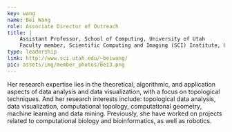 ```yaml
---
key: wang
name: Bei Wang 
role: Associate Director of Outreach
title: |
    Assistant Professor, School of Computing, University of Utah
    Faculty member, Scientific Computing and Imaging (SCI) Institute, University of Utah
type: leadership
link: http://www.sci.utah.edu/~beiwang/
pic: assets/img/member_photos/Bei3.png
---
```


Her research expertise lies in the theoretical, algorithmic, and application aspects of data analysis and data visualization, with a focus on topological techniques. And her research interests include: topological data analysis, data visualization, computational topology, computational geometry, machine learning and data mining. Previously, she have worked on projects related to computational biology and bioinformatics, as well as robotics.